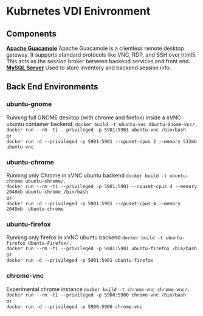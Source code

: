 # Kubrnetes VDI Enivronment

## Components
<b><a href="https://guacamole.apache.org/">Apache Guacamole</a></b> Apache Guacamole is a clientless remote desktop gateway. It supports standard protocols like VNC, RDP, and SSH over html5. This acts as the session broker between backend services and front end.
<b><a href="https://www.mysql.com/">MySQL Server</a></b> Used to store inventory and backend session info.

## Back End Environments
### ubuntu-gnome
Running full GNOME desktop (with chrome and firefox) inside a xVNC ubuntu container backend.
```docker build -t ubuntu-vnc Ubuntu-Gnome-vnc/.``` <br />
```docker run --rm -ti --privileged -p 5901:5901 ubuntu-vnc /bin/bash``` <br />
or <br />
```docker run -d --privileged -p 5901:5901 --cpuset-cpus 2 --memory 512mb  ubuntu-vnc```

### ubuntu-chrome
Running only Chrome in xVNC ubuntu backend
```docker build -t ubuntu-chrome ubuntu-chrome/.``` <br />
```docker run --rm -ti --privileged -p 5901:5901 --cpuset-cpus 4 --memory 2048mb ubuntu-chrome /bin/bash``` <br />
or <br />
```docker run -d --privileged -p 5901:5901 --cpuset-cpus 4 --memory 2048mb  ubuntu-chrome``` <br />

### ubuntu-firefox
Running only firefox in xVNC ubuntu backend
```docker build -t ubuntu-firefox Ubuntu-Firefox/.``` <br />
```docker run --rm -ti --privileged -p 5901:5901 ubuntu-firefox /bin/bash``` <br />
or <br />
```docker run -d --privileged -p 5901:5901 ubuntu-firefox``` <br />

### chrome-vnc
Experimental chrome instance
```docker build -t chrome-vnc chrome-vnc/.``` <br />
```docker run --rm -ti --privileged -p 5900:5900 chrome-vnc /bin/bash``` <br />
or <br />
```docker run -d --privileged -p 5900:5900 chrome-vnc``` <br />